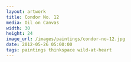 ```yaml
---
layout: artwork
title: Condor No. 12
media: Oil on Canvas
width: 30
height: 24
image_url: /images/paintings/condor-no-12.jpg
date: 2012-05-26 05:00:00
tags: paintings thinkspace wild-at-heart
---
```


